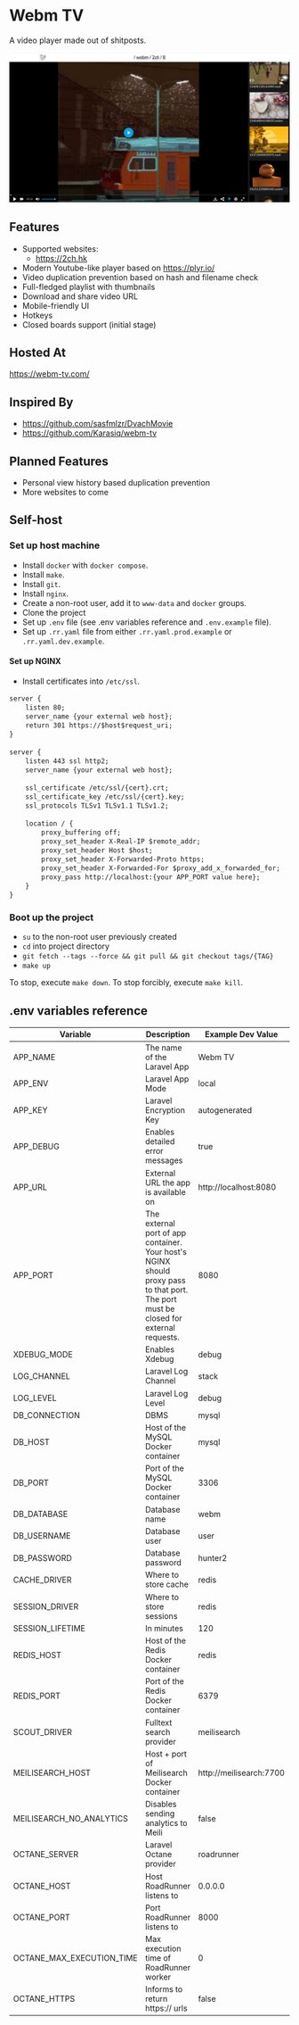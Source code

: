 # Webm TV

A video player made out of shitposts.

![Demo](demo.png)

## Features

* Supported websites:
    * https://2ch.hk
* Modern Youtube-like player based on https://plyr.io/
* Video duplication prevention based on hash and filename check
* Full-fledged playlist with thumbnails
* Download and share video URL
* Mobile-friendly UI
* Hotkeys
* Closed boards support (initial stage)

## Hosted At

https://webm-tv.com/

## Inspired By

* https://github.com/sasfmlzr/DvachMovie
* https://github.com/Karasiq/webm-tv

## Planned Features

* Personal view history based duplication prevention
* More websites to come

## Self-host

### Set up host machine

* Install `docker` with `docker compose`.
* Install `make`.
* Install `git`.
* Install `nginx`.
* Create a non-root user, add it to `www-data` and `docker` groups.
* Clone the project
* Set up `.env` file (see .env variables reference and `.env.example` file).
* Set up `.rr.yaml` file from either `.rr.yaml.prod.example` or `.rr.yaml.dev.example`.

#### Set up NGINX

* Install certificates into `/etc/ssl`.

```
server {
    listen 80;
    server_name {your external web host};
    return 301 https://$host$request_uri;
}

server {
    listen 443 ssl http2;
    server_name {your external web host};

    ssl_certificate /etc/ssl/{cert}.crt;
    ssl_certificate_key /etc/ssl/{cert}.key;
    ssl_protocols TLSv1 TLSv1.1 TLSv1.2;

    location / {
        proxy_buffering off;
        proxy_set_header X-Real-IP $remote_addr;
        proxy_set_header Host $host;
        proxy_set_header X-Forwarded-Proto https;
        proxy_set_header X-Forwarded-For $proxy_add_x_forwarded_for;
        proxy_pass http://localhost:{your APP_PORT value here};
    }
}
```

### Boot up the project
* `su` to the non-root user previously created
* `cd` into project directory
* `git fetch --tags --force && git pull && git checkout tags/{TAG}`
* `make up`

To stop, execute `make down`. To stop forcibly, execute `make kill`.

## .env variables reference
| Variable                  | Description                                                                                                                          | Example Dev Value       | Example Prod Value      |
|---------------------------|--------------------------------------------------------------------------------------------------------------------------------------|-------------------------|-------------------------|
| APP_NAME                  | The name of the Laravel App                                                                                                          | Webm TV                 | Webm TV                 |
| APP_ENV                   | Laravel App Mode                                                                                                                     | local                   | prod                    |
| APP_KEY                   | Laravel Encryption Key                                                                                                               | autogenerated           | autogenerated           |
| APP_DEBUG                 | Enables detailed error messages                                                                                                      | true                    | false                   |
| APP_URL                   | External URL the app is available on                                                                                                 | http://localhost:8080   | https://example.com     |
| APP_PORT                  | The external port of app container. Your host's NGINX should proxy pass to that port. The port must be closed for external requests. | 8080                    | 8080                    |
| XDEBUG_MODE               | Enables Xdebug                                                                                                                       | debug                   | off                     |
| LOG_CHANNEL               | Laravel Log Channel                                                                                                                  | stack                   | stack                   |
| LOG_LEVEL                 | Laravel Log Level                                                                                                                    | debug                   | debug                   |
| DB_CONNECTION             | DBMS                                                                                                                                 | mysql                   | mysql                   |
| DB_HOST                   | Host of the MySQL Docker container                                                                                                   | mysql                   | mysql                   |
| DB_PORT                   | Port of the MySQL Docker container                                                                                                   | 3306                    | 3306                    |
| DB_DATABASE               | Database name                                                                                                                        | webm                    | webm                    |
| DB_USERNAME               | Database user                                                                                                                        | user                    | user                    |
| DB_PASSWORD               | Database password                                                                                                                    | hunter2                 | hunter2                 |
| CACHE_DRIVER              | Where to store cache                                                                                                                 | redis                   | redis                   |
| SESSION_DRIVER            | Where to store sessions                                                                                                              | redis                   | redis                   |
| SESSION_LIFETIME          | In minutes                                                                                                                           | 120                     | 120                     |
| REDIS_HOST                | Host of the Redis Docker container                                                                                                   | redis                   | redis                   |
| REDIS_PORT                | Port of the Redis Docker container                                                                                                   | 6379                    | 6379                    |
| SCOUT_DRIVER              | Fulltext search provider                                                                                                             | meilisearch             | meilisearch             |
| MEILISEARCH_HOST          | Host + port of Meilisearch Docker container                                                                                          | http://meilisearch:7700 | http://meilisearch:7700 |
| MEILISEARCH_NO_ANALYTICS  | Disables sending analytics to Meili                                                                                                  | false                   | false                   |
| OCTANE_SERVER             | Laravel Octane provider                                                                                                              | roadrunner              | roadrunner              |
| OCTANE_HOST               | Host RoadRunner listens to                                                                                                           | 0.0.0.0                 | 0.0.0.0                 |
| OCTANE_PORT               | Port RoadRunner listens to                                                                                                           | 8000                    | 8000                    |
| OCTANE_MAX_EXECUTION_TIME | Max execution time of RoadRunner worker                                                                                              | 0                       | 30                      |
| OCTANE_HTTPS              | Informs to return https:// urls                                                                                                      | false                   | true                    |
